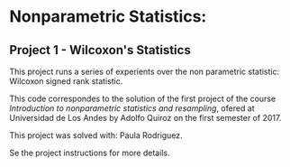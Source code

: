 # Nonparametric Statistics: 
## Project 1 - Wilcoxon's Statistics

This project runs a series of experients over the non parametric statistic: Wilcoxon signed rank statistic.

This code correspondes to the solution of the first project of the course *Introduction to nonparametric statistics and resampling*, ofered at Universidad de Los Andes by Adolfo Quiroz on the first semester of 2017.

This project was solved with: Paula Rodriguez.

Se the project instructions for more details.
